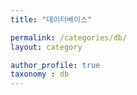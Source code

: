 ```yaml
---
title: "데이터베이스"

permalink: /categories/db/
layout: category

author_profile: true
taxonomy : db
---
```


